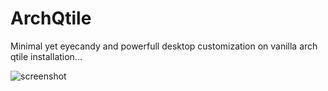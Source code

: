 # ArchQtile
Minimal yet eyecandy and powerfull desktop customization on vanilla arch qtile installation...

![screenshot](https://user-images.githubusercontent.com/89310042/213489191-dc8b8575-02e7-4ad5-8c91-fecc0dc5c751.png)
